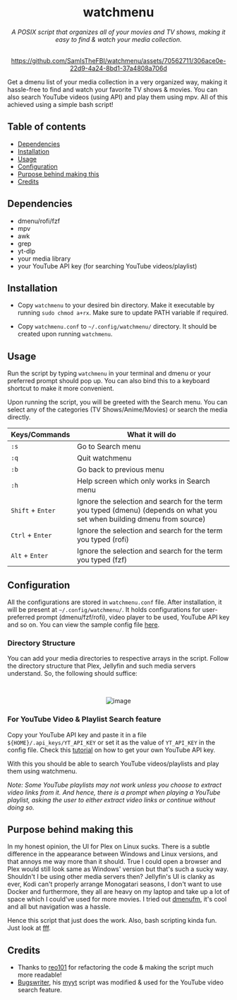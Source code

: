 <h1 align="center">watchmenu</h1>

<div align="center">
  <em>A POSIX script that organizes all of your movies and TV shows, making it easy to find & watch your media collection.</em>
</div>

<div align="center">
<br>

https://github.com/SamIsTheFBI/watchmenu/assets/70562711/306ace0e-22d9-4a24-8bd1-37a4808a706d

</div>

Get a dmenu list of your media collection in a very organized way, making it hassle-free to find and watch your favorite TV shows & movies. You can also search YouTube videos (using API) and play them using mpv. All of this achieved using a simple bash script!

## Table of contents

- [Dependencies](#dependencies)
- [Installation](#installation)
- [Usage](#usage)
- [Configuration](#configuration)
- [Purpose behind making this](#purpose-behind-making-this)
- [Credits](#credits)

## Dependencies

- dmenu/rofi/fzf
- mpv
- awk
- grep
- yt-dlp
- your media library
- your YouTube API key (for searching YouTube videos/playlist)

## Installation

- Copy `watchmenu` to your desired bin directory. Make it executable by running `sudo chmod a+rx`. Make sure to update PATH variable if required.

- Copy `watchmenu.conf` to `~/.config/watchmenu/` directory. It should be created upon running `watchmenu`.

## Usage

Run the script by typing `watchmenu` in your terminal and dmenu or your preferred prompt should pop up. You can also bind this to a keyboard shortcut to make it more convenient.

Upon running the script, you will be greeted with the Search menu. You can select any of the categories (TV Shows/Anime/Movies) or search the media directly.

| Keys/Commands     | What it will do                                                  |
|-------------------|------------------------------------------------------------------|
| `:s`              | Go to Search menu                                                |
| `:q`              | Quit watchmenu                                                   |
| `:b`              | Go back to previous menu                                         |
| `:h`              | Help screen which only works in Search menu                      |
| `Shift` + `Enter` | Ignore the selection and search for the term you typed (dmenu) (depends on what you set when building dmenu from source)   |
| `Ctrl` + `Enter`  | Ignore the selection and search for the term you typed (rofi)    |
| `Alt` + `Enter`   | Ignore the selection and search for the term you typed (fzf)     |

## Configuration

All the configurations are stored in `watchmenu.conf` file. After installation, it will be present at `~/.config/watchmenu/`. It holds configurations for user-preferred prompt (dmenu/fzf/rofi), video player to be used, YouTube API key and so on. You can view the sample config file [here](https://github.com/SamIsTheFBI/watchmenu/blob/main/watchmenu.conf).

### Directory Structure

You can add your media directories to respective arrays in the script. Follow the directory structure that Plex, Jellyfin and such media servers understand. So, the following should suffice:

<div align="center">
<br>
  
  ![image](https://github.com/SamIsTheFBI/watchmenu/assets/70562711/25dd454a-f0d9-433e-8865-a5f04af20db8)

</div>

### For YouTube Video & Playlist Search feature

Copy your YouTube API key and paste it in a file `${HOME}/.api_keys/YT_API_KEY` or set it as the value of `YT_API_KEY` in the config file. Check this [tutorial](https://elfsight.com/blog/2016/12/how-to-get-youtube-api-key-tutorial/) on how to get your own YouTube API key.

With this you should be able to search YouTube videos/playlists and play them using watchmenu.

<em>
Note: Some YouTube playlists may not work unless you choose to extract video links from it. And hence, there is a prompt when playing a YouTube playlist, asking the user to either extract video links or continue without doing so.
</em>

## Purpose behind making this

In my honest opinion, the UI for Plex on Linux sucks. There is a subtle difference in the appearance between Windows and Linux versions, and that annoys me way more than it should. True I could open a browser and Plex would still look same as Windows' version but that's such a sucky way. Shouldn't I be using other media servers then? Jellyfin's UI is clanky as ever, Kodi can't properly arrange Monogatari seasons, I don't want to use Docker and furthermore, they all are heavy on my laptop and take up a lot of space which I could've used for more movies. I tried out [dmenufm](https://github.com/huijunchen9260/dmenufm), it's cool and all but navigation was a hassle.

Hence this script that just does the work. Also, bash scripting kinda fun. Just look at [fff](https://github.com/dylanaraps/fff).

## Credits

- Thanks to [reo101](https://github.com/reo101) for refactoring the code & making the script much more readable!
- [Bugswriter](https://github.com/Bugswriter), his [myyt](https://github.com/Bugswriter/myyt) script was modified & used for the YouTube video search feature. 

